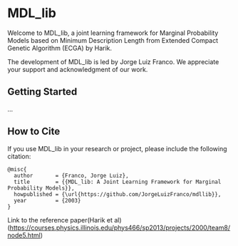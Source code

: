 # MDL_lib

Welcome to MDL_lib, a joint learning framework for Marginal Probability Models based on Minimum Description Length from Extended Compact Genetic Algorithm (ECGA) by Harik.

The development of MDL_lib is led by Jorge Luiz Franco. We appreciate your support and acknowledgment of our work.

## Getting Started

...

## How to Cite

If you use MDL_lib in your research or project, please include the following citation:

```plaintext
@misc{
  author       = {Franco, Jorge Luiz},
  title        = {{MDL_lib: A Joint Learning Framework for Marginal Probability Models}},
  howpublished = {\url{https://github.com/JorgeLuizFranco/mdllib}},
  year         = {2003}
}

```

Link to the reference  paper(Harik et al) (https://courses.physics.illinois.edu/phys466/sp2013/projects/2000/team8/node5.html)
